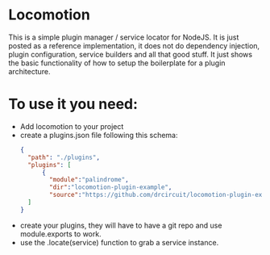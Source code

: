 # Locomotion
This is a simple plugin manager / service locator for NodeJS. It is just posted as a reference implementation, it does not do dependency injection, plugin configuration, service builders and all that good stuff. It just shows the basic functionality of how to setup the boilerplate for a plugin architecture.

# To use it you need:
- Add locomotion to your project
- create a plugins.json file following this schema:
  ```json
  {
    "path": "./plugins",
    "plugins": [
        { 
          "module":"palindrome", 
          "dir":"locomotion-plugin-example",
          "source":"https://github.com/drcircuit/locomotion-plugin-example.git"}
    ] 
  }
  ```
- create your plugins, they will have to have a git repo and use module.exports to work.
- use the .locate(service) function to grab a service instance.
